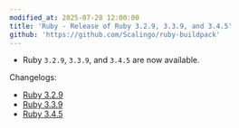 ```yaml
---
modified_at: 2025-07-28 12:00:00
title: 'Ruby - Release of Ruby 3.2.9, 3.3.9, and 3.4.5'
github: 'https://github.com/Scalingo/ruby-buildpack'
---
```


- Ruby `3.2.9`, `3.3.9`, and `3.4.5` are now available.

Changelogs:
- [Ruby 3.2.9](https://www.ruby-lang.org/en/news/2025/07/24/ruby-3-2-9-released/)
- [Ruby 3.3.9](https://www.ruby-lang.org/en/news/2025/07/24/ruby-3-3-9-released/)
- [Ruby 3.4.5](https://www.ruby-lang.org/en/news/2025/07/15/ruby-3-4-5-released/)
